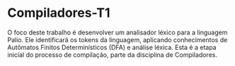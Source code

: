 # Compiladores-T1
O foco deste trabalho é desenvolver um analisador léxico para a linguagem Palio. Ele identificará os tokens da linguagem, aplicando conhecimentos de Autômatos Finitos Determinísticos (DFA) e análise léxica. Esta é a etapa inicial do processo de compilação, parte da disciplina de Compiladores.
